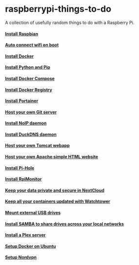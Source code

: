 # raspberrypi-things-to-do

A collection of usefully random things to do with a Raspberry Pi.

#### [Install Raspbian](./doc/install-raspbian.md)

#### [Auto connect wifi on boot](.doc/pi-zero/auto_connect_wifi.md)

#### [Install Docker](./doc/install-docker.md)

#### [Install Python and Pip](./doc/install-python-pip.md)

#### [Install Docker Compose](./doc/install-docker-compose.md)

#### [Install Docker Registry](./doc/install-docker-registry.md)

#### [Install Portainer](./doc/install-portainer.md)

#### [Host your own Git server](./doc/install-gogs.md)

#### [Install NoIP daemon](./doc/install-noip.md)

#### [Install DuckDNS daemon](./doc/install-duckdns.md)

#### [Host your own Tomcat webapp](./doc/install-tomcat-war.md)

#### [Host your own Apache simple HTML website](./doc/install-simple-html-website.md)

#### [Install Pi-Hole](./doc/install-pi-hole.md)

#### [Install RpiMonitor](./doc/install-rpi-monitor.md)

#### [Keep your data private and secure in NextCloud](./doc/install-nextcloud.md)

#### [Keep all your containers updated with Watchtower](./doc/install-watchtower.md)

#### [Mount external USB drives](./doc/mount-external-usb-drives.md)

#### [Install SAMBA to share drives across your local networks](./doc/install-samba.md)

#### [Install a Plex server](./doc/install-plex-server.md)

#### [Setup Docker on Ubuntu](./doc/setup-docker-on-ubuntu.md)

#### [Setup Nordvpn](/doc/setup-nordvpn.md)
